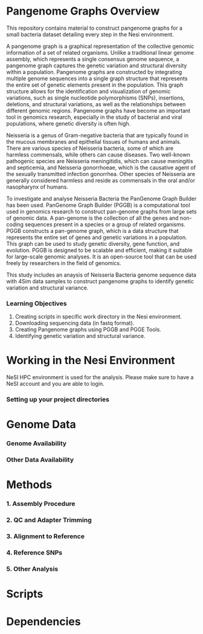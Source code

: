 # Pangenome Graphs Overview
This repository contains material to construct pangenome graphs for a small bacteria dataset detailing every step in the Nesi environment. 

A pangenome graph is a graphical representation of the collective genomic information of a set of related organisms. Unlike a traditional linear genome assembly, which represents a single consensus genome sequence, a pangenome graph captures the genetic variation and structural diversity within a population. Pangenome graphs are constructed by integrating multiple genome sequences into a single graph structure that represents the entire set of genetic elements present in the population. This graph structure allows for the identification and visualization of genomic variations, such as single nucleotide polymorphisms (SNPs), insertions, deletions, and structural variations, as well as the relationships between different genomic regions. Pangenome graphs have become an important tool in genomics research, especially in the study of bacterial and viral populations, where genetic diversity is often high.

Neisseria is a genus of Gram-negative bacteria that are typically found in the mucous membranes and epithelial tissues of humans and animals. There are various species of Neisseria bacteria, some of which are harmless commensals, while others can cause diseases. Two well-known pathogenic species are Neisseria meningitidis, which can cause meningitis and septicemia, and Neisseria gonorrhoeae, which is the causative agent of the sexually transmitted infection gonorrhea. Other species of Neisseria are generally considered harmless and reside as commensals in the oral and/or nasopharynx of humans.

To investigate and analyse Neisseria Bacteria the PanGenome Graph Builder has been used. PanGenome Graph Builder (PGGB) is a computational tool used in genomics research to construct pan-genome graphs from large sets of genomic data. A pan-genome is the collection of all the genes and non-coding sequences present in a species or a group of related organisms. PGGB constructs a pan-genome graph, which is a data structure that represents the entire set of genes and genetic variations in a population. This graph can be used to study genetic diversity, gene function, and evolution. PGGB is designed to be scalable and efficient, making it suitable for large-scale genomic analyses. It is an open-source tool that can be used freely by researchers in the field of genomics.

This study includes an anaysis of Neisseria Bacteria genome sequence data with 4Sim data samples to construct pangenome graphs to identify genetic variation and structural variance.

### Learning Objectives
1. Creating scripts in specific work directory in the Nesi environment.
2. Downloading sequencing data (in fastq format). 
3. Creating Pangenome graphs using PGGB and PGGE Tools.
4. Identifying genetic variation and structural variance.


# Working in the Nesi Environment 
NeSI HPC environment is used for the analysis. Please make sure to have a NeSI account and you are able to login.

### Setting up your project directories

# Genome Data

### Genome Availability 

### Other Data Availability
# Methods 
### 1.	Assembly Procedure 
### 2.	QC and Adapter Trimming
### 3.	Alignment to Reference 
### 4.	Reference SNPs
### 5.	Other Analysis 


# Scripts 

# Dependencies 
